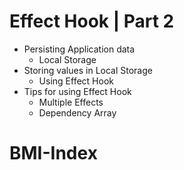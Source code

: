 # Effect Hook | Part 2

- Persisting Application data
  - Local Storage
- Storing values in Local Storage
  - Using Effect Hook
- Tips for using Effect Hook
  - Multiple Effects
  - Dependency Array
# BMI-Index
